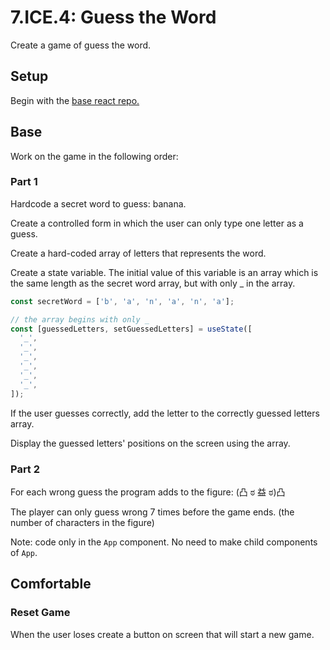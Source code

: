 # 7.ICE.4: Guess the Word

Create a game of guess the word.

## Setup

Begin with the [base react repo.](https://github.com/rocketacademy/react-express-base-bootcamp)

## Base

Work on the game in the following order:

### Part 1

Hardcode a secret word to guess: banana.

Create a controlled form in which the user can only type one letter as a guess.

Create a hard-coded array of letters that represents the word.

Create a state variable. The initial value of this variable is an array which is the same length as the secret word array, but with only \_ in the array.

```javascript
const secretWord = ['b', 'a', 'n', 'a', 'n', 'a'];

// the array begins with only _
const [guessedLetters, setGuessedLetters] = useState([
  '_',
  '_',
  '_',
  '_',
  '_',
  '_',
]);
```

If the user guesses correctly, add the letter to the correctly guessed letters array.

Display the guessed letters' positions on the screen using the array.

### Part 2

For each wrong guess the program adds to the figure: \(凸 ಠ 益 ಠ\)凸

The player can only guess wrong 7 times before the game ends. \(the number of characters in the figure\)

Note: code only in the `App` component. No need to make child components of `App`.

## Comfortable

### Reset Game

When the user loses create a button on screen that will start a new game.

